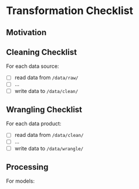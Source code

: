# Transformation Checklist

## Motivation

## Cleaning Checklist

For each data source:

- [ ] read data from `/data/raw/`
- [ ] ...
- [ ] write data to `/data/clean/`

## Wrangling Checklist

For each data product:

- [ ] read data from `/data/clean/`
- [ ] ...
- [ ] write data to `/data/wrangle/`

## Processing

For models:





